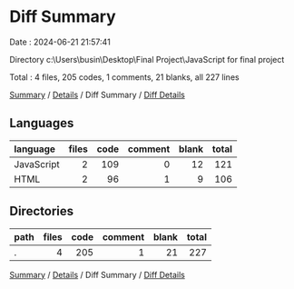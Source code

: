 # Diff Summary

Date : 2024-06-21 21:57:41

Directory c:\\Users\\busin\\Desktop\\Final Project\\JavaScript for final project

Total : 4 files,  205 codes, 1 comments, 21 blanks, all 227 lines

[Summary](results.md) / [Details](details.md) / Diff Summary / [Diff Details](diff-details.md)

## Languages
| language | files | code | comment | blank | total |
| :--- | ---: | ---: | ---: | ---: | ---: |
| JavaScript | 2 | 109 | 0 | 12 | 121 |
| HTML | 2 | 96 | 1 | 9 | 106 |

## Directories
| path | files | code | comment | blank | total |
| :--- | ---: | ---: | ---: | ---: | ---: |
| . | 4 | 205 | 1 | 21 | 227 |

[Summary](results.md) / [Details](details.md) / Diff Summary / [Diff Details](diff-details.md)